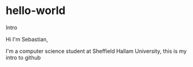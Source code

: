 # hello-world
Intro

Hi I'm Sebastian,

I'm a computer science student at Sheffield Hallam University, this is my intro to github

